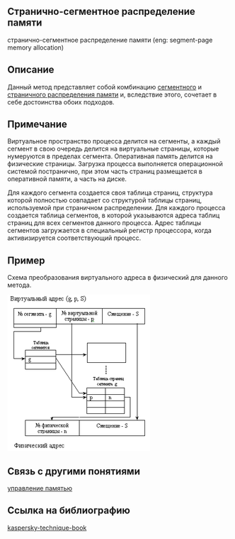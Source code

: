 ## Cтранично-сегментное распределение памяти
cтранично-сегментное распределение памяти (eng: segment-page memory allocation) 

## Описание
Данный метод представляет собой комбинацию [сегментного](segmented_memory_allocation.md) и [страничного распределения памяти](paged_memory_allocation.md) и, вследствие этого, сочетает в себе достоинства обоих подходов. 
## Примечание
Виртуальное пространство процесса делится на сегменты, а каждый сегмент в свою очередь делится на виртуальные страницы, которые нумеруются в пределах сегмента. 
Оперативная память делится на физические страницы. Загрузка процесса выполняется операционной системой постранично, при этом часть страниц размещается в оперативной памяти, а часть на диске.

Для каждого сегмента создается своя таблица страниц, структура которой полностью совпадает со структурой таблицы страниц, используемой при страничном распределении. 
Для каждого процесса создается таблица сегментов, в которой указываются адреса таблиц страниц для всех сегментов данного процесса. 
Адрес таблицы сегментов загружается в специальный регистр процессора, когда активизируется соответствующий процесс. 
## Пример
Схема преобразования виртуального адреса в физический для данного метода.

![segment-page memory allocation](images/segment-page%20memory%20allocation.png)
## Связь с другими понятиями
[управление памятью](memory_management.md)

## Cсылка на библиографию
[kaspersky-technique-book](../bibliography/kaspersky-technique-book.md)



